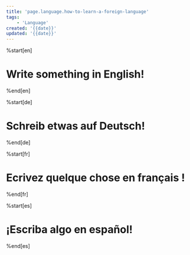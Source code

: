 ```yaml
---
title: 'page.language.how-to-learn-a-foreign-language'
tags:
	- 'Language'
created: '{{date}}'
updated: '{{date}}'
---
```

%start[en]
# Write something in English!
%end[en]

%start[de]
# Schreib etwas auf Deutsch!
%end[de]

%start[fr]
# Ecrivez quelque chose en français !
%end[fr]

%start[es]
# ¡Escriba algo en español!
%end[es]